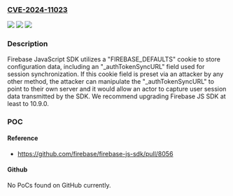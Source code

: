 ### [CVE-2024-11023](https://cve.mitre.org/cgi-bin/cvename.cgi?name=CVE-2024-11023)
![](https://img.shields.io/static/v1?label=Product&message=JavaScript%20SDK&color=blue)
![](https://img.shields.io/static/v1?label=Version&message=0%3C%2010.9.0%20&color=brighgreen)
![](https://img.shields.io/static/v1?label=Vulnerability&message=CWE-79%20Improper%20Neutralization%20of%20Input%20During%20Web%20Page%20Generation%20(XSS%20or%20'Cross-site%20Scripting')&color=brighgreen)

### Description

Firebase JavaScript SDK utilizes a "FIREBASE_DEFAULTS" cookie to store configuration data, including an "_authTokenSyncURL" field used for session synchronization.  If this cookie field is preset via an attacker by any other method, the attacker can manipulate the "_authTokenSyncURL" to point to their own server and it would allow an actor to capture user session data transmitted by the SDK. We recommend upgrading Firebase JS SDK at least to 10.9.0.

### POC

#### Reference
- https://github.com/firebase/firebase-js-sdk/pull/8056

#### Github
No PoCs found on GitHub currently.

